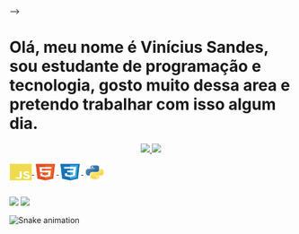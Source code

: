 -->
# Olá, meu nome é Vinícius Sandes, sou estudante de programação e tecnologia, gosto muito dessa area e pretendo trabalhar com isso algum dia.
<div align="center">
  <a href="https://github.com/viniciussandes">
  <img height="180em" src="https://github-readme-stats.vercel.app/api?username=viniciussandes&show_icons=true&theme=dracula&include_all_commits=true&count_private=true"/>
  <img height="180em" src="https://github-readme-stats.vercel.app/api/top-langs/?username=viniciussandes&layout=compact&langs_count=7&theme=dracula"/>
</div>
<div style="display: inline_block"><br>
  <img align="center" alt="sandesvini-Js" height="30" width="40" src="https://raw.githubusercontent.com/devicons/devicon/master/icons/javascript/javascript-plain.svg">
  <img align="center" alt="sandesvini-HTML" height="30" width="40" src="https://raw.githubusercontent.com/devicons/devicon/master/icons/html5/html5-original.svg">
  <img align="center" alt="sandesvini-CSS" height="30" width="40" src="https://raw.githubusercontent.com/devicons/devicon/master/icons/css3/css3-original.svg">
  <img align="center" alt="sandesvini-Python" height="30" width="40" src="https://raw.githubusercontent.com/devicons/devicon/master/icons/python/python-original.svg">
</div>
  
  ##
 
<div>
  <a href="https://instagram.com/sandesvnc" target="_blank"><img src="https://img.shields.io/badge/-Instagram-%23E4405F?style=for-the-badge&logo=instagram&logoColor=white" target="_blank"></a>
  <a href = "mailto:viny.sandes@gmail.com"><img src="https://img.shields.io/badge/-Gmail-%23333?style=for-the-badge&logo=gmail&logoColor=white" target="_blank"></a>
 
 
</div>

  ![Snake animation](https://github.com/viniciussandes/viniciussandes/blob/output/github-contribution-grid-snake.svg)
